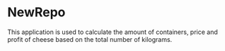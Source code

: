 # NewRepo
This application is used to calculate the amount of containers, price and profit of cheese based on the total number of kilograms.
